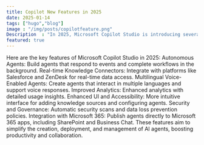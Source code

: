 ```yaml
---
title: Copilot New Features in 2025
date: 2025-01-14
tags: ["hugo","blog"]
image : "/img/posts/copilotfeature.png"
Description  : "In 2025, Microsoft Copilot Studio is introducing several new features to enhance the creation and management of autonomous AI agents. These updates include the ability to build agents that respond to events and complete workflows in the background, improving efficiency and automation. These features aim to simplify the creation, deployment, and management of AI agents, boosting productivity and collaboration."
featured: true
---
```


Here are the key features of Microsoft Copilot Studio in 2025:
Autonomous Agents: Build agents that respond to events and complete workflows in the background.
Real-time Knowledge Connectors: Integrate with platforms like Salesforce and ZenDesk for real-time data access.
Multilingual Voice-Enabled Agents: Create agents that interact in multiple languages and support voice responses.
Improved Analytics: Enhanced analytics with detailed usage insights.
Enhanced UI and Accessibility: More intuitive interface for adding knowledge sources and configuring agents.
Security and Governance: Automatic security scans and data loss prevention policies.
Integration with Microsoft 365: Publish agents directly to Microsoft 365 apps, including SharePoint and Business Chat.
These features aim to simplify the creation, deployment, and management of AI agents, boosting productivity and collaboration.
